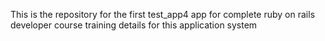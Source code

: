 This is the repository for the first test_app4 app for complete ruby on rails developer course training details  for this application system